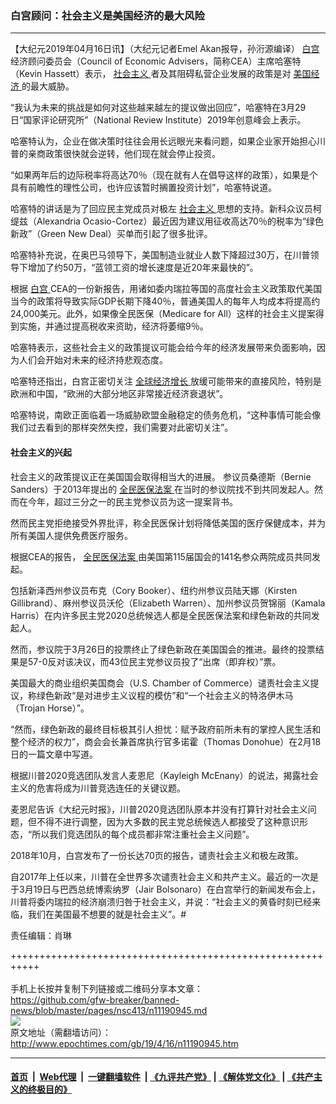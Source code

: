### 白宫顾问：社会主义是美国经济的最大风险
------------------------

<p>
 【大纪元2019年04月16日讯】（大纪元记者Emel Akan报导，孙洐源编译）
 <a href="http://www.epochtimes.com/gb/tag/%E7%99%BD%E5%AE%AB.html">
  白宫
 </a>
 经济顾问委员会（Council of Economic Advisers，简称CEA）主席哈塞特（Kevin Hassett）表示，
 <a href="http://www.epochtimes.com/gb/tag/%E7%A4%BE%E4%BC%9A%E4%B8%BB%E4%B9%89.html">
  社会主义
 </a>
 者及其阻碍私营企业发展的政策是对
 <a href="http://www.epochtimes.com/gb/tag/%E7%BE%8E%E5%9B%BD%E7%BB%8F%E6%B5%8E.html">
  美国经济
 </a>
 的最大威胁。
</p>
<p>
 “我认为未来的挑战是如何对这些越来越左的提议做出回应”，哈塞特在3月29日“国家评论研究所”（National Review Institute）2019年创意峰会上表示。
</p>
<p>
 哈塞特认为，企业在做决策时往往会用长远眼光来看问题，如果企业家开始担心川普的亲商政策很快就会逆转，他们现在就会停止投资。
</p>
<p>
 “如果两年后的边际税率将高达70％（现在就有人在倡导这样的政策），如果是个具有前瞻性的理性公司，也许应该暂时搁置投资计划”，哈塞特说道。
</p>
<p>
 哈塞特的讲话是为了回应民主党成员对极左
 <a href="http://www.epochtimes.com/gb/tag/%E7%A4%BE%E4%BC%9A%E4%B8%BB%E4%B9%89.html">
  社会主义
 </a>
 思想的支持。新科众议员柯缇兹（Alexandria Ocasio-Cortez）最近因为建议用征收高达70％的税率为“绿色新政”（Green New Deal）买单而引起了很多批评。
</p>
<p>
 哈塞特补充说，在奥巴马领导下，美国制造业就业人数下降超过30万，在川普领导下增加了约50万，“蓝领工资的增长速度是近20年来最快的”。
</p>
<p>
 根据
 <a href="http://www.epochtimes.com/gb/tag/%E7%99%BD%E5%AE%AB.html">
  白宫
 </a>
 CEA的一份新报告，用诸如委内瑞拉等国的高度社会主义政策取代美国当今的政策将导致实际GDP长期下降40％，普通美国人的每年人均成本将提高约24,000美元。此外，如果像全民医保（Medicare for All）这样的社会主义提案得到实施，并通过提高税收来资助，经济将萎缩9％。
</p>
<p>
 哈塞特表示，这些社会主义的政策提议可能会给今年的经济发展带来负面影响，因为人们会开始对未来的经济持悲观态度。
</p>
<p>
 哈塞特还指出，白宫正密切关注
 <a href="http://www.epochtimes.com/gb/tag/%E5%85%A8%E7%90%83%E7%BB%8F%E6%B5%8E%E5%A2%9E%E9%95%BF.html">
  全球经济增长
 </a>
 放缓可能带来的直接风险，特别是欧洲和中国，“欧洲的大部分地区非常接近经济衰退状”。
</p>
<p>
 哈塞特说，南欧正面临着一场威胁欧盟金融稳定的债务危机，“这种事情可能会像我们过去看到的那样突然失控，我们需要对此密切关注”。
</p>
<h4>
 社会主义的兴起
</h4>
<p>
 社会主义的政策提议正在美国国会取得相当大的进展。 参议员桑德斯（Bernie Sanders）于2013年提出的
 <a href="http://www.epochtimes.com/gb/tag/%E5%85%A8%E6%B0%91%E5%8C%BB%E4%BF%9D%E6%B3%95%E6%A1%88.html">
  全民医保法案
 </a>
 在当时的参议院找不到共同发起人。然而在今年，超过三分之一的民主党参议员为这一提案背书。
</p>
<p>
 然而民主党拒绝接受外界批评，称全民医保计划将降低美国的医疗保健成本，并为所有美国人提供免费医疗服务。
</p>
<p>
 根据CEA的报告，
 <a href="http://www.epochtimes.com/gb/tag/%E5%85%A8%E6%B0%91%E5%8C%BB%E4%BF%9D%E6%B3%95%E6%A1%88.html">
  全民医保法案
 </a>
 由美国第115届国会的141名参众两院成员共同发起。
</p>
<p>
 包括新泽西州参议员布克（Cory Booker）、纽约州参议员陆天娜（Kirsten Gillibrand）、麻州参议员沃伦（Elizabeth Warren）、加州参议员贺锦丽（Kamala Harris）在内许多民主党2020总统候选人都是全民医保法案和绿色新政的共同发起人。
</p>
<p>
 然而，参议院于3月26日的投票终止了绿色新政在美国国会的推进。最终的投票结果是57-0反对该决议，而43位民主党参议员投了“出席（即弃权）”票。
</p>
<p>
 美国最大的商业组织美国商会（U.S. Chamber of Commerce）谴责社会主义提议，称绿色新政“是对进步主义议程的模仿”和“一个社会主义的特洛伊木马（Trojan Horse）”。
</p>
<p>
 “然而，绿色新政的最终目标极其引人担忧：赋予政府前所未有的掌控人民生活和整个经济的权力”，商会会长兼首席执行官多诺霍（Thomas Donohue）在2月18日的一篇文章中写道。
</p>
<p>
 根据川普2020竞选团队发言人麦恩尼（Kayleigh McEnany）的说法，揭露社会主义的危害将成为川普竞选连任的关键议题。
</p>
<p>
 麦恩尼告诉《大纪元时报》，川普2020竞选团队原本并没有打算针对社会主义问题，但不得不进行调整，因为大多数的民主党总统候选人都接受了这种意识形态，“所以我们竞选团队的每个成员都非常注重社会主义问题”。
</p>
<p>
 2018年10月，白宫发布了一份长达70页的报告，谴责社会主义和极左政策。
</p>
<p>
 自2017年上任以来，川普在全世界多次谴责社会主义和共产主义。最近的一次是于3月19日与巴西总统博索纳罗（Jair Bolsonaro）在白宫举行的新闻发布会上，川普将委内瑞拉的经济崩溃归咎于社会主义，并说：“社会主义的黄昏时刻已经来临，我们在美国最不想要的就是社会主义”。#
</p>
<p>
 责任编辑：肖琳
</p>

+++++++++++++++++++++++++++++++++++++++++++++++++++++++++++<br/><br/>
手机上长按并复制下列链接或二维码分享本文章：<br/>
https://github.com/gfw-breaker/banned-news/blob/master/pages/nsc413/n11190945.md <br/>
<a href='https://github.com/gfw-breaker/banned-news/blob/master/pages/nsc413/n11190945.md'><img src='https://github.com/gfw-breaker/banned-news/blob/master/pages/nsc413/n11190945.md.png'/></a> <br/>
原文地址（需翻墙访问）：http://www.epochtimes.com/gb/19/4/16/n11190945.htm


------------------------
#### [首页](https://github.com/gfw-breaker/banned-news/blob/master/README.md) &nbsp;|&nbsp; [Web代理](https://github.com/labour-camp/helloworld) &nbsp;|&nbsp; [一键翻墙软件](https://github.com/gfw-breaker/nogfw/blob/master/README.md) &nbsp;| [《九评共产党》](https://github.com/gfw-breaker/9ping.md/blob/master/README.md#九评之一评共产党是什么) | [《解体党文化》](https://github.com/gfw-breaker/jtdwh.md/blob/master/README.md) | [《共产主义的终极目的》](https://github.com/gfw-breaker/gczydzjmd.md/blob/master/README.md)

